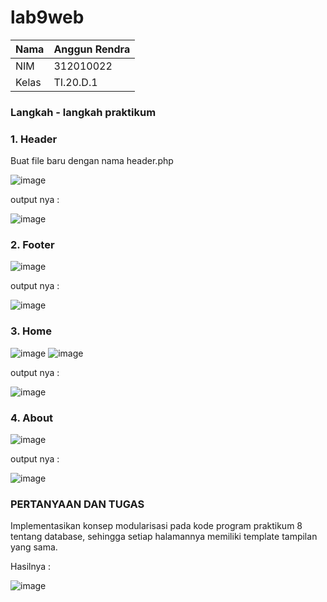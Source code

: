 # lab9web

| Nama      | Anggun Rendra |
| ----------- | ----------- |
| NIM     | 312010022       |
| Kelas   | TI.20.D.1    |

### Langkah - langkah praktikum

### 1. Header

Buat file baru dengan nama header.php

![image](https://user-images.githubusercontent.com/101658076/170862601-a2779250-b60f-4f9e-91c5-cc4b7556ca51.png)

output nya :

![image](https://user-images.githubusercontent.com/101658076/170862149-6cd92f11-55fc-4c73-a8e2-a05139ca2547.png)

### 2. Footer

![image](https://user-images.githubusercontent.com/101658076/170862180-d1132966-708c-4890-9e12-134bd15ac64a.png)

output nya :

![image](https://user-images.githubusercontent.com/101658076/170862218-f804f232-bce5-4cad-8d2d-2748bccaa1a5.png)

### 3. Home

![image](https://user-images.githubusercontent.com/101658076/170862259-dfe3abc7-9340-4cb2-90c5-7470fb2403a2.png)
![image](https://user-images.githubusercontent.com/101658076/170862278-34e372d0-dfef-411d-bdd7-1b8d01c17565.png)

output nya :

![image](https://user-images.githubusercontent.com/101658076/170862301-b295b058-4250-4ac6-a1d1-861d3ce0c3bb.png)

### 4. About

![image](https://user-images.githubusercontent.com/101658076/170862445-7a5942b1-ee22-45fa-be48-95ee0bb1a5be.png)

output nya :

![image](https://user-images.githubusercontent.com/101658076/170862474-a5e73d19-8f7a-4f03-aa1c-cecf76272bfa.png)

### PERTANYAAN DAN TUGAS 

Implementasikan konsep modularisasi pada kode program praktikum 8 tentang database, sehingga setiap halamannya memiliki template tampilan yang sama.

Hasilnya :

![image](https://user-images.githubusercontent.com/101658076/170862551-f7114d42-4841-40a9-842a-fe9d2b319044.png)

